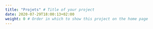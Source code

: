 ```yaml
---
title: "Projets" # Title of your project
date: 2020-07-29T18:00:13+02:00
weight: 0 # Order in which to show this project on the home page
---
```

